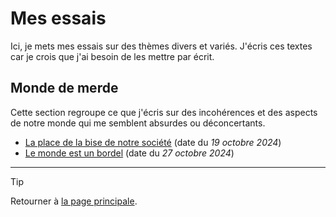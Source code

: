# Mes essais

Ici, je mets mes essais sur des thèmes divers et variés. J'écris ces textes car je crois que j'ai besoin de les mettre par écrit.


## Monde de merde

Cette section regroupe ce que j'écris sur des incohérences et des aspects de notre monde qui me semblent absurdes ou déconcertants.

- [La place de la bise de notre société](monde-de-merde/2024-10-19_bise.md) (date du *19 octobre 2024*)
- [Le monde est un bordel](monde-de-merde/2024-10-27_le-monde-est-un-bordel.md) (date du *27 octobre 2024*)


---

> [!TIP]  
> Retourner à [la page principale](../README.md).
